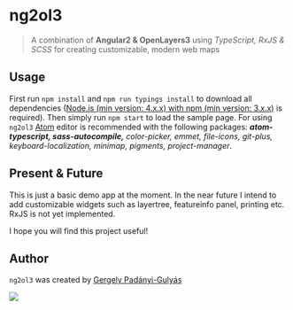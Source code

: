 # ng2ol3
> A combination of <b>Angular2 & OpenLayers3</b> using <i>TypeScript, RxJS & SCSS</i> for creating customizable, modern web maps

## Usage
First run ```npm install``` and ```npm run typings install``` to download all dependencies ([Node.js (min version: 4.x.x) with npm (min version: 3.x.x)](https://nodejs.org/en/download/current/) is required). Then simply run ```npm start``` to load the sample page. For using ```ng2ol3``` [Atom](https://atom.io/) editor is recommended with the following packages: <i><b>atom-typescript, sass-autocompile,</b> color-picker, emmet, file-icons, git-plus, keyboard-localization, minimap, pigments, project-manager</i>.

## Present & Future
This is just a basic demo app at the moment. In the near future I intend to add customizable widgets such as layertree, featureinfo panel, printing etc. RxJS is not yet implemented.

I hope you will find this project useful! 

## Author
```ng2ol3``` was created by [Gergely Padányi-Gulyás](http://www.gpadanyig.com)

<img src="etc/img/logo/favicon-96x96.png">
